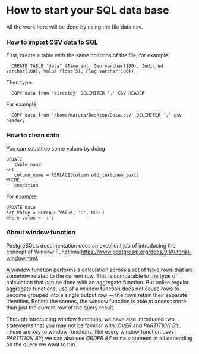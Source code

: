 # How to start your SQL data base

All the work here will be done by using the file data.csv.

### How to import CSV data to SQL


First, create a table with the same columns of the file, for example:

```
  CREATE TABLE "data" (Time int, Geo varchar(100), Indic_ed varchar(100), Value float(5), Flag varchar(100));
```

Then type:

```
  COPY data from 'directoy' DELIMITER ',' CSV HEADER
```

For example:

```
  COPY data from '/home/maruba/Desktop/Data.csv' DELIMITER ',' csv header;
```

### How to clean data

You can substitue some values by doing

```
UPDATE 
   table_name
SET 
   column_name = REPLACE(column,old_text,new_text)
WHERE 
   condition
 ```
 
 For example: 
 
 ```
 UPDATE data
set Value = REPLACE(Value, ':', NULL)
where value = ':';
```

### About window function


PostgreSQL’s documentation does an excellent job of introducing the concept of Window Functions:https://www.postgresql.org/docs/9.1/tutorial-window.html. 

A window function performs a calculation across a set of table rows that are somehow related to the current row. This is comparable to the type of calculation that can be done with an aggregate function. But unlike regular aggregate functions, use of a window function does not cause rows to become grouped into a single output row — the rows retain their separate identities. Behind the scenes, the window function is able to access more than just the current row of the query result.

Through introducing window functions, we have also introduced two statements that you may not be familiar with: _OVER_ and _PARTITION BY_. These are key to window functions. Not every window function uses _PARTITION BY_; we can also use _ORDER BY_ or no statement at all depending on the query we want to run.
